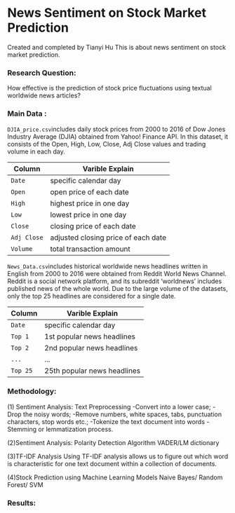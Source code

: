 # News Sentiment on Stock Market Prediction
Created and completed by Tianyi Hu
This is about news sentiment on stock market prediction.

### Research Question: 
How effective is the prediction of stock price fluctuations using textual worldwide news articles?

### **Main Data** : 
`DJIA_price.csv`includes daily stock prices from 2000 to 2016 of Dow Jones Industry Average (DJIA) obtained from Yahoo! Finance API. In this dataset, it consists of the Open, High, Low, Close, Adj Close values and trading volume in each day.

| Column             | Varible Explain                                              |
| ------------------ | ------------------------------------------------------------ |
| `Date`             | specific calendar day                                        | 
| `Open`             | open price of each date                                      |
| `High`             | highest price in one day                                     |
| `Low`              | lowest price in one day                                      |
| `Close`            | closing price of each date                                   |
| `Adj Close`        | adjusted closing price of each date                          |
| `Volume`           | total transaction amount                                     |

`News_Data.csv`includes historical worldwide news headlines written in English from 2000 to 2016 were obtained from Reddit World News Channel. Reddit is a social network platform, and its subreddit ‘worldnews’ includes published news of the whole world. Due to the large volume of the datasets, only the top 25 headlines are considered for a single date.

| Column             | Varible Explain                                              |
| ------------------ | ------------------------------------------------------------ |
| `Date`             | specific calendar day                                        | 
| `Top 1`            | 1st popular news headlines                                   |
| `Top 2`            | 2nd popular news headlines                                   |
| `...`              | ...                                                          |
| `Top 25`           | 25th popular news headlines                                  |

### Methodology:
(1) Sentiment Analysis: Text Preprocessing
-Convert into a lower case;
-Drop the noisy words;
-Remove numbers, white spaces, tabs, punctuation characters, stop words etc.; 
-Tokenize the text document into words
-Stemming or lemmatization process. 

(2)Sentiment Analysis: Polarity Detection Algorithm
VADER/LM dictionary

(3)TF-IDF Analysis
Using TF-IDF analysis allows us to figure out which word is characteristic for one text document within a collection of documents.

(4)Stock Prediction using Machine Learning Models
Naive Bayes/ Random Forest/ SVM

### Results:
